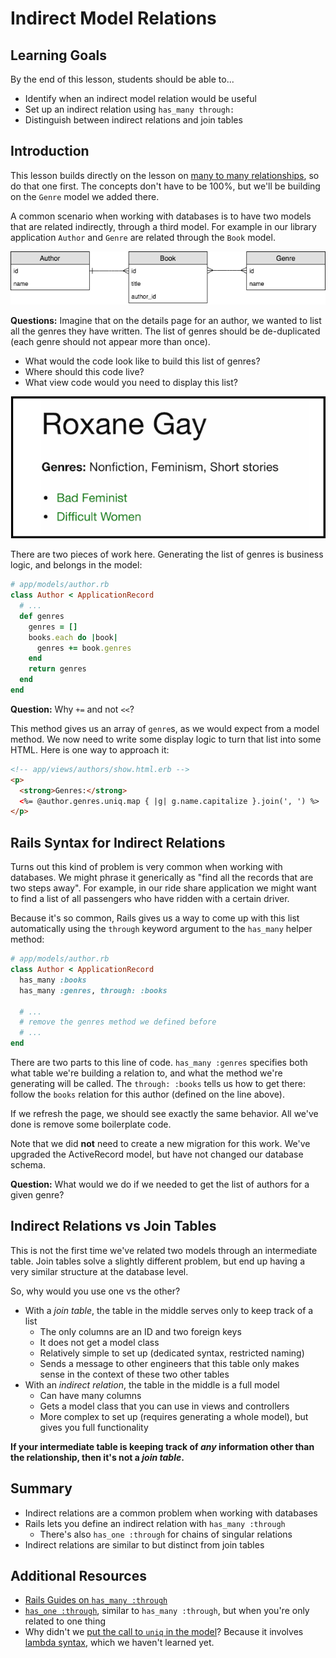 # Indirect Model Relations

## Learning Goals

By the end of this lesson, students should be able to...

- Identify when an indirect model relation would be useful
- Set up an indirect relation using `has_many through:`
- Distinguish between indirect relations and join tables

## Introduction

This lesson builds directly on the lesson on [many to many relationships](many-to-many-relationships.md), so do that one first. The concepts don't have to be 100%, but we'll be building on the `Genre` model we added there.

A common scenario when working with databases is to have two models that are related indirectly, through a third model. For example in our library application `Author` and `Genre` are related through the `Book` model.

![Author and Genre are related through Book](images/indirect-model-relation.png)
<!-- https://www.draw.io/#G1n2OylcmI2jEzvX_W76-0OpfHfk5QPnOE -->

**Questions:** Imagine that on the details page for an author, we wanted to list all the genres they have written. The list of genres should be de-duplicated (each genre should not appear more than once).
- What would the code look like to build this list of genres?
- Where should this code live?
- What view code would you need to display this list?

![Genre list for an author](images/indirect-relation-ui.png)

There are two pieces of work here. Generating the list of genres is business logic, and belongs in the model:

```ruby
# app/models/author.rb
class Author < ApplicationRecord
  # ...
  def genres
    genres = []
    books.each do |book|
      genres += book.genres
    end
    return genres
  end
end
```

**Question:** Why `+=` and not `<<`?

This method gives us an array of `genre`s, as we would expect from a model method. We now need to write some display logic to turn that list into some HTML. Here is one way to approach it:

```html
<!-- app/views/authors/show.html.erb -->
<p>
  <strong>Genres:</strong>
  <%= @author.genres.uniq.map { |g| g.name.capitalize }.join(', ') %>
</p>
```

## Rails Syntax for Indirect Relations

Turns out this kind of problem is very common when working with databases. We might phrase it generically as "find all the records that are two steps away". For example, in our ride share application we might want to find a list of all passengers who have ridden with a certain driver.

Because it's so common, Rails gives us a way to come up with this list automatically using the `through` keyword argument to the `has_many` helper method:

```ruby
# app/models/author.rb
class Author < ApplicationRecord
  has_many :books
  has_many :genres, through: :books

  # ...
  # remove the genres method we defined before
  # ...
end
```

There are two parts to this line of code. `has_many :genres` specifies both what table we're building a relation to, and what the method we're generating will be called. The `through: :books` tells us how to get there: follow the `books` relation for this author (defined on the line above).

If we refresh the page, we should see exactly the same behavior. All we've done is remove some boilerplate code.

Note that we did **not** need to create a new migration for this work. We've upgraded the ActiveRecord model, but have not changed our database schema.

**Question:** What would we do if we needed to get the list of authors for a given genre?

## Indirect Relations vs Join Tables

This is not the first time we've related two models through an intermediate table. Join tables solve a slightly different problem, but end up having a very similar structure at the database level.

So, why would you use one vs the other?

- With a _join table_, the table in the middle serves only to keep track of a list
  - The only columns are an ID and two foreign keys
  - It does not get a model class
  - Relatively simple to set up (dedicated syntax, restricted naming)
  - Sends a message to other engineers that this table only makes sense in the context of these two other tables
- With an _indirect relation_, the table in the middle is a full model
  - Can have many columns
  - Gets a model class that you can use in views and controllers
  - More complex to set up (requires generating a whole model), but gives you full functionality

**If your intermediate table is keeping track of _any_ information other than the relationship, then it's not a _join table_.**

## Summary

- Indirect relations are a common problem when working with databases
- Rails lets you define an indirect relation with `has_many :through`
  - There's also `has_one :through` for chains of singular relations
- Indirect relations are similar to but distinct from join tables

## Additional Resources

- [Rails Guides on `has_many :through`](https://guides.rubyonrails.org/association_basics.html#the-has-many-through-association)
- [`has_one :through`](https://guides.rubyonrails.org/association_basics.html#the-has-one-through-association), similar to `has_many :through`, but when you're only related to one thing
- Why didn't we [put the call to `uniq` in the model](https://stackoverflow.com/a/318146/1513338)? Because it involves [lambda syntax](https://stackoverflow.com/questions/8476627/what-do-you-call-the-operator-in-ruby), which we haven't learned yet.
